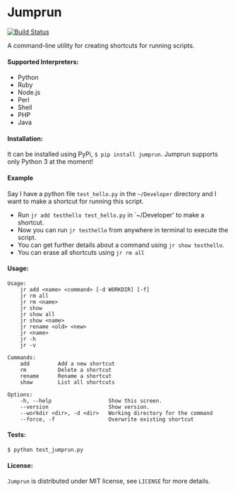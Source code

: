 # Jumprun

[![Build Status](https://travis-ci.org/itsnauman/jumprun.svg?branch=master)](https://travis-ci.org/itsnauman/jumprun)

A command-line utility for creating shortcuts for running scripts.

#### Supported Interpreters:

 - Python
 - Ruby
 - Node.js
 - Perl
 - Shell
 - PHP
 - Java

#### Installation:

It can be installed using PyPi, `$ pip install jumprun`. Jumprun supports only Python 3 at the moment!

#### Example
Say I have a python file `test_hello.py` in the ``~/Developer`` directory and I want to make a shortcut for
running this script.

 - Run `jr add testhello test_hello.py` in `~/Developer' to make a shortcut.
 - Now you can run `jr testhello` from anywhere in terminal to execute the script.
 - You can get further details about a command using `jr show testhello`.
 - You can erase all shortcuts using `jr rm all`

#### Usage:
```
Usage:
    jr add <name> <command> [-d WORKDIR] [-f]
    jr rm all
    jr rm <name>
    jr show
    jr show all
    jr show <name>
    jr rename <old> <new>
    jr <name>
    jr -h
    jr -v

Commands:
    add         Add a new shortcut
    rm          Delete a shortcut
    rename      Rename a shortcut
    show        List all shortcuts

Options:
    -h, --help                  Show this screen.
    --version                   Show version.
    --workdir <dir>, -d <dir>   Working directory for the command
    --force, -f                 Overwrite existing shortcut
```

#### Tests:
`$ python test_jumprun.py`

#### License:
`Jumprun` is distributed under MIT license, see `LICENSE` for more details.
